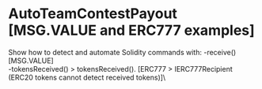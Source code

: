 # AutoTeamContestPayout [MSG.VALUE and ERC777 examples]

Show how to detect and automate Solidity commands with: 
-receive() [MSG.VALUE]\
-tokensReceived() > tokensReceived(). [ERC777 >  IERC777Recipient (ERC20 tokens cannot detect received tokens)]\
